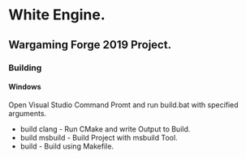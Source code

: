 # White Engine.
## Wargaming Forge 2019 Project.

### Building 
#### Windows
Open Visual Studio Command Promt and run build.bat with specified
arguments.
- build clang - Run CMake and write Output to Build.
- build msbuild - Build Project with msbuild Tool.
- build - Build using Makefile.
